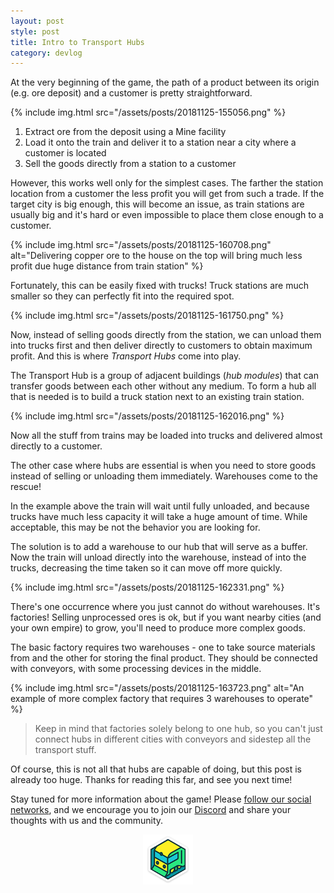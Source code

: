 ```yaml
---
layout: post
style: post
title: Intro to Transport Hubs
category: devlog
---
```


At the very beginning of the game, the path of a product between its origin (e.g. ore deposit) and a customer is pretty straightforward.

{% include img.html src="/assets/posts/20181125-155056.png" %}

1. Extract ore from the deposit using a Mine facility
2. Load it onto the train and deliver it to a station near a city where a customer is located
3. Sell the goods directly from a station to a customer

However, this works well only for the simplest cases. The farther the station location from a customer the less profit you will get from such a trade. If the target city is big enough, this will become an issue, as train stations are usually big and it's hard or even impossible to place them close enough to a customer.

{% include img.html src="/assets/posts/20181125-160708.png" alt="Delivering copper ore to the house on the top will bring much less profit due huge distance from train station" %}

Fortunately, this can be easily fixed with trucks! Truck stations are much smaller so they can perfectly fit into the required spot.

{% include img.html src="/assets/posts/20181125-161750.png" %}

Now, instead of selling goods directly from the station, we can unload them into trucks first and then deliver directly to customers to obtain maximum profit. And this is where *Transport Hubs* come into play.

The Transport Hub is a group of adjacent buildings (*hub modules*) that can transfer goods between each other without any medium. To form a hub all that is needed is to build a truck station next to an existing train station.

{% include img.html src="/assets/posts/20181125-162016.png" %}

Now all the stuff from trains may be loaded into trucks and delivered almost directly to a customer.

The other case where hubs are essential is when you need to store goods instead of selling or unloading them immediately. Warehouses come to the rescue!

In the example above the train will wait until fully unloaded, and because trucks have much less capacity it will take a huge amount of time. While acceptable, this may be not the behavior you are looking for.

The solution is to add a warehouse to our hub that will serve as a buffer. Now the train will unload directly into the warehouse, instead of into the trucks, decreasing the time taken so it can move off more quickly.

{% include img.html src="/assets/posts/20181125-162331.png" %}

There's one occurrence where you just cannot do without warehouses. It's factories! Selling unprocessed ores is ok, but if you want nearby cities (and your own empire) to grow, you'll need to produce more complex goods.

The basic factory requires two warehouses - one to take source materials from and the other for storing the final product. They should be connected with conveyors, with some processing devices in the middle.

{% include img.html src="/assets/posts/20181125-163723.png" alt="An example of more complex factory that requires 3 warehouses to operate" %}

> Keep in mind that factories solely belong to one hub, so you can't just connect hubs in different cities with conveyors and sidestep all the transport stuff.

Of course, this is not all that hubs are capable of doing, but this post is already too huge. Thanks for reading this far, and see you next time!

Stay tuned for more information about the game! Please [follow our social networks](/contacts), and we encourage you to join our [Discord](http://discord.gg/64KPWd5) and share your thoughts with us and the community.

<div style="text-align: center">
    <img style="width: 80px;" src="/assets/outlined-33-shadow.png"/>
</div>